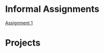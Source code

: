# Informal Assignments

[Assignment 1](https://kemckee.github.io/Data146/informal_exercise1.html)


# Projects
